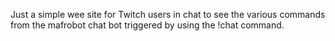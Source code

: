 Just a simple wee site for Twitch users in chat to see the various commands from the mafrobot chat bot triggered by using the !chat command.